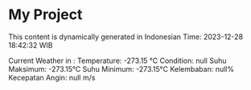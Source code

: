 # My Project

This content is dynamically generated in Indonesian Time: 2023-12-28 18:42:32 WIB


Current Weather in :
Temperature: -273.15 °C
Condition: null
Suhu Maksimum: -273.15°C
Suhu Minimum: -273.15°C
Kelembaban: null%
Kecepatan Angin: null m/s

